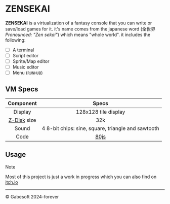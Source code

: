 # ZENSEKAI

**ZENSEKAI** is a virtualization of a fantasy console that you can write or save/load games for it. it's name comes from the japanese word (全世界 *Pronounced: "Zen sekai"*) which means "whole world". it includes the following: 
- [ ] A terminal
- [ ] Script editor
- [ ] Sprite/Map editor
- [ ] Music editor
- [ ] Menu (`RUNHUB`)
## VM Specs
|Component|Specs|
|:---:|:---:|
|Display|128x128 tile display|
|[Z-Disk](/docs/z-disks.md) size|32k|
|Sound|4 8-bit chips: sine, square, triangle and sawtooth|
|Code|[80js](/docs/80js.md)|

## Usage
 

> [!NOTE]
> Most of this project is just a work in progress which you can also find on [itch.io](https://gabeitch.io/)
- - -
&copy; Gabesoft 2024-forever
